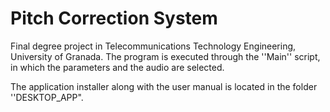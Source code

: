 # Pitch Correction System
Final degree project in Telecommunications Technology Engineering, University of Granada. The program is executed through the ''Main'' script, in which the parameters and the audio are selected.

The application installer along with the user manual is located in the folder ''DESKTOP_APP".
